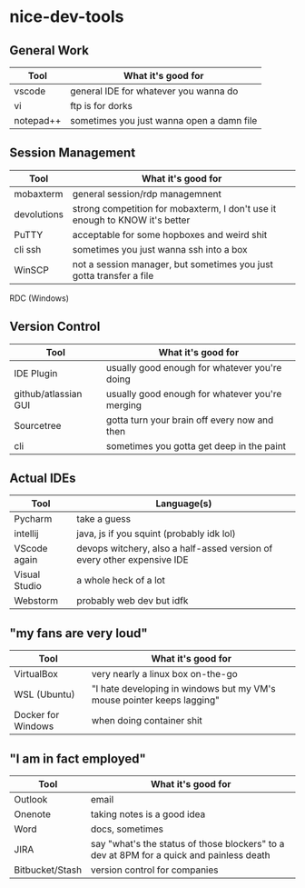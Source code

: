 # nice-dev-tools

## General Work 

Tool                | What it's good for
------------        | -------------
vscode              | general IDE for whatever you wanna do 
vi                  | ftp is for dorks
notepad++           | sometimes you just wanna open a damn file

## Session Management 
Tool                | What it's good for
------------        | -------------
mobaxterm           | general session/rdp managemnent  
devolutions         | strong competition for mobaxterm, I don't use it enough to KNOW it's better
PuTTY               | acceptable for some hopboxes and weird shit
cli ssh             | sometimes you just wanna ssh into a box
WinSCP              | not a session manager, but sometimes you just gotta transfer a file
RDC (Windows)
## Version Control 
Tool                | What it's good for
------------        | -------------
IDE Plugin          | usually good enough for whatever you're doing  
github/atlassian GUI| usually good enough for whatever you're merging 
Sourcetree          | gotta turn your brain off every now and then 
cli                 | sometimes you gotta get deep in the paint 

## Actual IDEs
Tool                | Language(s)
------------        | -------------
Pycharm             | take a guess
intellij            | java, js if you squint (probably idk lol)
VScode again        | devops witchery, also a half-assed version of every other expensive IDE
Visual Studio       | a whole heck of a lot 
Webstorm            | probably web dev but idfk 


## "my fans are very loud" 

Tool                | What it's good for
------------        | -------------
VirtualBox          | very nearly a linux box on-the-go
WSL (Ubuntu)        | "I hate developing in windows but my VM's mouse pointer keeps lagging" 
Docker for Windows  | when doing container shit 

## "I am in fact employed"
Tool                | What it's good for
------------        | -------------
Outlook             | email
Onenote             | taking notes is a good idea 
Word                | docs, sometimes
JIRA                | say "what's the status of those blockers" to a dev at 8PM for a quick and painless death 
Bitbucket/Stash     | version control for companies
